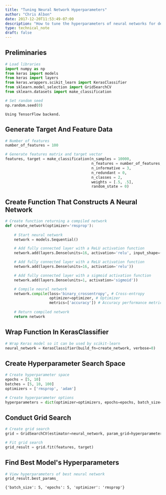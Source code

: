 ```yaml
---
title: "Tuning Neural Network Hyperparameters"
author: "Chris Albon"
date: 2017-12-20T11:53:49-07:00
description: "How to tune the hyperparameters of neural networks for deep learning in Python."
type: technical_note
draft: false
---
```

## Preliminaries


```python
# Load libraries
import numpy as np
from keras import models
from keras import layers
from keras.wrappers.scikit_learn import KerasClassifier
from sklearn.model_selection import GridSearchCV
from sklearn.datasets import make_classification

# Set random seed
np.random.seed(0)
```

    Using TensorFlow backend.
    

## Generate Target And Feature Data


```python
# Number of features
number_of_features = 100

# Generate features matrix and target vector
features, target = make_classification(n_samples = 10000,
                                       n_features = number_of_features,
                                       n_informative = 3,
                                       n_redundant = 0,
                                       n_classes = 2,
                                       weights = [.5, .5],
                                       random_state = 0)
```

## Create Function That Constructs A Neural Network


```python
# Create function returning a compiled network
def create_network(optimizer='rmsprop'):
    
    # Start neural network
    network = models.Sequential()

    # Add fully connected layer with a ReLU activation function
    network.add(layers.Dense(units=16, activation='relu', input_shape=(number_of_features,)))

    # Add fully connected layer with a ReLU activation function
    network.add(layers.Dense(units=16, activation='relu'))

    # Add fully connected layer with a sigmoid activation function
    network.add(layers.Dense(units=1, activation='sigmoid'))

    # Compile neural network
    network.compile(loss='binary_crossentropy', # Cross-entropy
                    optimizer=optimizer, # Optimizer
                    metrics=['accuracy']) # Accuracy performance metric
    
    # Return compiled network
    return network
```

## Wrap Function In KerasClassifier


```python
# Wrap Keras model so it can be used by scikit-learn
neural_network = KerasClassifier(build_fn=create_network, verbose=0)
```

## Create Hyperparameter Search Space


```python
# Create hyperparameter space
epochs = [5, 10]
batches = [5, 10, 100]
optimizers = ['rmsprop', 'adam']

# Create hyperparameter options
hyperparameters = dict(optimizer=optimizers, epochs=epochs, batch_size=batches)
```

## Conduct Grid Search


```python
# Create grid search
grid = GridSearchCV(estimator=neural_network, param_grid=hyperparameters)

# Fit grid search
grid_result = grid.fit(features, target)
```

## Find Best Model's Hyperparameters


```python
# View hyperparameters of best neural network
grid_result.best_params_
```




    {'batch_size': 5, 'epochs': 5, 'optimizer': 'rmsprop'}


